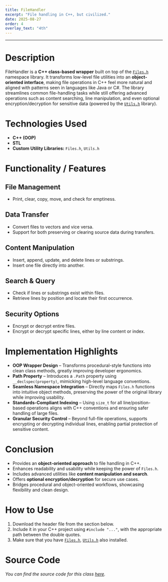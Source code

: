 ```yaml
---
title: FileHandler
excerpt: "File handling in C++, but civilized."
date: 2025-08-27
order: 4
overlay_text: "4th"
---
```

---
# Description
FileHandler is a **C++ class-based wrapper** built on top of the [`Files.h`](/Cpplibs/Files/) namespace library. It transforms low-level file utilities into an **object-oriented interface**, making file operations in C++ feel more natural and aligned with patterns seen in languages like Java or C#. The library streamlines common file-handling tasks while still offering advanced operations such as content searching, line manipulation, and even optional encryption/decryption for sensitive data (powered by the [`Utils.h`](/CppLibs/Utils) library).

# Technologies Used
- **C++ (OOP)**
- **STL**
- **Custom Utility Libraries:** `Files.h`, `Utils.h`

# Functionality / Features
## File Management
- Print, clear, copy, move, and check for emptiness.

## Data Transfer
- Convert files to vectors and vice versa.
- Support for both preserving or clearing source data during transfers.

## Content Manipulation
- Insert, append, update, and delete lines or substrings.
- Insert one file directly into another.

## Search & Query
- Check if lines or substrings exist within files.
- Retrieve lines by position and locate their first occurrence.

## Security Options
- Encrypt or decrypt entire files.
- Encrypt or decrypt specific lines, either by line content or index.

# Implementation Highlights
- **OOP Wrapper Design** – Transforms procedural-style functions into clean class methods, greatly improving developer ergonomics.
- **Path Property** – Introduces a `.Path` property using `__declspec(property)`, mimicking high-level language conventions.
- **Seamless Namespace Integration** – Directly maps `Files.h` functions into intuitive object methods, preserving the power of the original library while improving usability.
- **Standards-Compliant Indexing** – Using `size_t` for all line/position-based operations aligns with C++ conventions and ensuring safer handling of large files.
- **Granular Security Control** – Beyond full-file operations, supports encrypting or decrypting individual lines, enabling partial protection of sensitive content.

# Conclusion
- Provides an **object-oriented approach** to file handling in C++.
- Enhances readability and usability while keeping the power of `Files.h`.
- Includes advanced utilities like **content manipulation and search**.
- Offers **optional encryption/decryption** for secure use cases.
- Bridges procedural and object-oriented workflows, showcasing flexibility and clean design.

# How to Use
1. Download the header file from the section below.
2. Include it in your C++ project using `#include "..."`, with the appropriate path between the double quotes.
3. Make sure that you have [`Files.h`](/CppLibs/Files/), [`Utils.h`](/CppLibs/Utils/) also installed.

# Source Code
*You can find the source code for this class [here](https://gist.github.com/AbdulrahmanMohammadSalem/6fe7684264f40e511748cb950e6f29d8).*